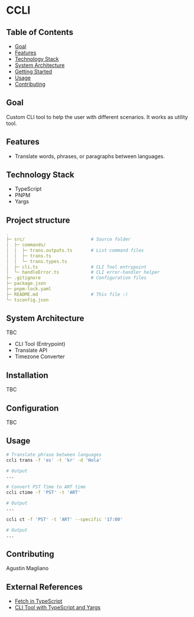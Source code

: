 # CCLI

## Table of Contents
- [Goal](#goal)
- [Features](#features)
- [Technology Stack](#technology-stack)
- [System Architecture](#system-architecture)
- [Getting Started](#installation)
- [Usage](#usage)
- [Contributing](#contributing)

## Goal

Custom CLI tool to help the user with different scenarios. It works as utility tool.

## Features

- Translate words, phrases, or paragraphs between languages.

## Technology Stack

- TypeScript
- PNPM
- Yargs

## Project structure

```yaml
.
├─ src/                         # Source folder
│  ├─ commands/
│  │  ├─ trans.outputs.ts       # List command files
│  │  ├─ trans.ts 
│  │  └─ trans.types.ts   
│  ├─ cli.ts                    # CLI Tool entrypoint
│  └─ handleError.ts            # CLI error-handler helper
├─ .gitignore                   # Configuration files                  
├─ package.json
├─ pnpm-lock.yaml
├─ README.md                    # This file :)
└─ tsconfig.json
```

## System Architecture

TBC

* CLI Tool (Entrypoint)
* Translate API
* Timezone Converter

## Installation

TBC

<!--
### Step 1
 
```bash
# Installation steps, e.g., for setting up dependencies or downloading the tool
``` -->

## Configuration

<!-- Explain how to configure your tool, including any environment variables or configuration files that need to be set. -->

TBC

## Usage

```bash
# Translate phrase between languages
ccli trans -f 'es' -t 'kr' -d 'Hola' 

# Output
...
```

```bash
# Convert PST Time to ART time
ccli ctime -f 'PST' -t 'ART' 

# Output
...

ccli ct -f 'PST' -t 'ART' --specific '17:00'

# Output
...
```

## Contributing

Agustin Magliano

## External References

* [Fetch in TypeScript](https://rapidapi.com/guides/api-call-typescript)
* [CLI Tool with TypeScript and Yargs](https://medium.com/geekculture/building-a-node-js-cli-with-typescript-packaged-and-distributed-via-homebrew-15ba2fadcb81)
